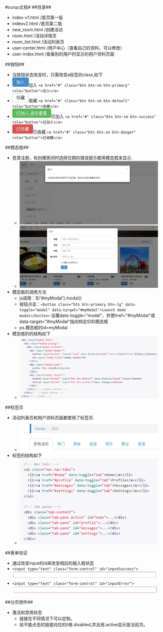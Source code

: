#ourqu文档#
##目录##
* index-v1.html /首页第一版
* indexv2.html /首页第二版
* new_room.html /创建活动
* room.html /活动详情页
* room_list.html /活动列表页
* user-center.html /用户中心（查看自己的资料，可以修改）
* user-index.html /查看别的用户时显示的用户资料页面

##按钮##

* 当按钮状态改变时，只需改变a标签的class,如下
* ![Alt text](add.jpg)加入 `<a href="#" class="btn btn-sm btn-primary" role="button">加入</a>`
* ![Alt text](fav.jpg)收藏 `<a href="#" class="btn btn-sm btn-default" role="button">收藏</a>`
* ![Alt text](addd.jpg)已加入 `<a href="#" class="btn btn-sm btn-success" role="button">已加入</a>`
* ![Alt text](favd.jpg)已收藏 `<a href="#" class="btn btn-sm btn-danger" role="button">已收藏</a>`

##模态框##

* 登录注册，和创建房间时选择日期的错误提示都用模态框来显示.
    - ![Alt text](modal-1.jpg)
    - ![Alt text](modal-2.jpg)
* 模态框的调用方法
    - js调用：$('#myModal').modal()
    - 按钮点击：`<button class="btn btn-primary btn-lg" data-toggle="modal" data-target="#myModal">Launch demo modal</button>` 设置data-toggle="modal"，并使href="#myModal"或data-target="#myModal"指向特定ID的模态框
    - ps.模态框的id=myModal
* 模态框的的结构如下
    - ![Alt text](modal.jpg)

##标签页

* 活动列表页和用户资料页面都使用了标签页.
    - ![Alt text](tab-1.jpg)
* 标签的结构如下 
    - ![Alt text](tab.jpg)

##表单验证

* 通过改变input的id来改变相应的输入框状态
* `<input type="text" class="form-control" id="inputSuccess">`![Alt text](input-1.jpg)
* `<input type="text" class="form-control" id="inputError">`![Alt text](input-2.jpg)

##分页控件##

* 激活和禁用状态
    - 链接在不同情况下可以定制。
    - 给不能点击的链接对应的li用.disabled,并且用.active显示是当前页。
